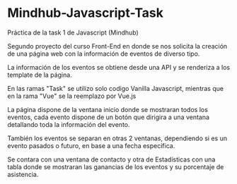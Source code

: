 # Mindhub-Javascript-Task
Práctica de la task 1 de Javascript (Mindhub)

Segundo proyecto del curso Front-End en donde se nos solicita la creación de una página web con la información de eventos de diverso tipo.

La información de los eventos se obtiene desde una API y se renderiza a los template de la página.

En las ramas "Task" se utilizo solo codigo Vanilla Javascript, mientras que en la rama "Vue" se la reemplazo por Vue.js

La página dispone de la ventana inicio donde se mostraran todos los eventos, cada evento dispone de un botón que dirigira a una ventana detallando toda la información del evento.

También los eventos se separan en otras 2 ventanas, dependiendo si es un evento pasados o futuro, en base a una fecha especifica.

Se contara con una ventana de contacto y otra de Estadísticas con una tabla donde se mostraran las ganancias de los eventos y su porcentaje de asistencia.


